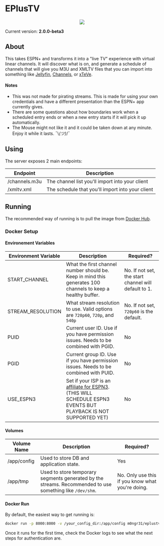 # EPlusTV

<p align="center">
  <img src="https://i.imgur.com/FIGZdR3.png">
</p>

Current version: **2.0.0-beta3**

## About
This takes ESPN+ and transforms it into a "live TV" experience with virtual linear channels. It will discover what is on, and generate a schedule of channels that will give you M3U and XMLTV files that you can import into something like [Jellyfin](https://jellyfin.org), [Channels](https://getchannels.com), or [xTeVe](https://github.com/xteve-project/xTeVe).

#### Notes
* This was not made for pirating streams. This is made for using your own credentials and have a different presentation than the ESPN+ app currently gives.
* There are some questions about how boundaries work when a scheduled entry ends or when a new entry starts if it will pick it up automatically.
* The Mouse might not like it and it could be taken down at any minute. Enjoy it while it lasts. ¯\\_(ツ)_/¯

## Using
The server exposes 2 main endpoints:

| Endpoint | Description |
|---|---|
| /channels.m3u | The channel list you'll import into your client |
| /xmltv.xml | The schedule that you'll import into your client |

## Running
The recommended way of running is to pull the image from [Docker Hub](https://hub.docker.com/r/m0ngr31/eplustv).

### Docker Setup

#### Environement Variables
| Environment Variable | Description | Required? |
|---|---|---|
| START_CHANNEL | What the first channel number should be. Keep in mind this generates 100 channels to keep a healthy buffer. | No. If not set, the start channel will default to 1. |
| STREAM_RESOLUTION | What stream resolution to use. Valid options are `720p60`, `720p`, and `540p` | No. If not set, `720p60` is the default. |
| PUID | Current user ID. Use if you have permission issues. Needs to be combined with PGID. | No |
| PGID | Current group ID. Use if you have permission issues. Needs to be combined with PUID. | No |
| USE_ESPN3 | Set if your ISP is an [affiliate for ESPN3](https://www.espn.com/espn3/affList). (THIS WILL SCHEDULE ESPN3 EVENTS BUT PLAYBACK IS NOT SUPPORTED YET) | No |


#### Volumes
| Volume Name | Description | Required? |
|---|---|---|
| /app/config | Used to store DB and application state. | Yes |
| /app/tmp | Used to store temporary segments generated by the streams. Recommended to use something like `/dev/shm`. | No. Only use this if you know what you're doing. |


#### Docker Run
By default, the easiest way to get running is:

```bash
docker run -p 8000:8000 -v /your_config_dir:/app/config m0ngr31/eplustv
```

Once it runs for the first time, check the Docker logs to see what the next steps for authentication are.
